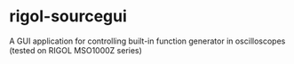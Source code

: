 # rigol-sourcegui
A GUI application for controlling built-in function generator in oscilloscopes (tested on RIGOL MSO1000Z series)
